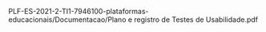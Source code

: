 PLF-ES-2021-2-TI1-7946100-plataformas-educacionais/Documentacao/Plano e registro de Testes de Usabilidade.pdf
